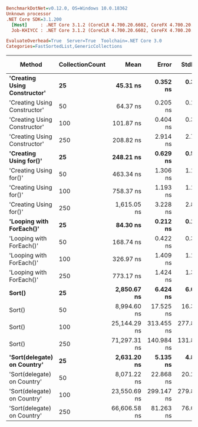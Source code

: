 ``` ini

BenchmarkDotNet=v0.12.0, OS=Windows 10.0.18362
Unknown processor
.NET Core SDK=3.1.200
  [Host]     : .NET Core 3.1.2 (CoreCLR 4.700.20.6602, CoreFX 4.700.20.6702), X64 RyuJIT
  Job-KHIYCC : .NET Core 3.1.2 (CoreCLR 4.700.20.6602, CoreFX 4.700.20.6702), X64 RyuJIT

EvaluateOverhead=True  Server=True  Toolchain=.NET Core 3.0  
Categories=FastSortedList,GenericCollections  

```
|                       Method | CollectionCount |         Mean |      Error |     StdDev |  Gen 0 |  Gen 1 | Gen 2 | Allocated |
|----------------------------- |---------------- |-------------:|-----------:|-----------:|-------:|-------:|------:|----------:|
| **&#39;Creating Using Constructor&#39;** |              **25** |     **45.31 ns** |   **0.352 ns** |   **0.312 ns** | **0.0279** |      **-** |     **-** |     **264 B** |
| &#39;Creating Using Constructor&#39; |              50 |     64.37 ns |   0.205 ns |   0.171 ns | 0.0490 |      - |     - |     464 B |
| &#39;Creating Using Constructor&#39; |             100 |    101.87 ns |   0.404 ns |   0.358 ns | 0.0917 | 0.0001 |     - |     864 B |
| &#39;Creating Using Constructor&#39; |             250 |    208.82 ns |   2.914 ns |   2.725 ns | 0.2189 | 0.0007 |     - |    2064 B |
|       **&#39;Creating Using for()&#39;** |              **25** |    **248.21 ns** |   **0.629 ns** |   **0.558 ns** | **0.0749** |      **-** |     **-** |     **704 B** |
|       &#39;Creating Using for()&#39; |              50 |    463.34 ns |   1.306 ns |   1.158 ns | 0.1321 |      - |     - |    1240 B |
|       &#39;Creating Using for()&#39; |             100 |    758.37 ns |   1.193 ns |   1.116 ns | 0.2422 |      - |     - |    2288 B |
|       &#39;Creating Using for()&#39; |             250 |  1,615.05 ns |   3.228 ns |   2.862 ns | 0.4578 |      - |     - |    4360 B |
|     **&#39;Looping with ForEach()&#39;** |              **25** |     **84.30 ns** |   **0.212 ns** |   **0.198 ns** | **0.0067** |      **-** |     **-** |      **64 B** |
|     &#39;Looping with ForEach()&#39; |              50 |    168.74 ns |   0.422 ns |   0.374 ns | 0.0067 |      - |     - |      64 B |
|     &#39;Looping with ForEach()&#39; |             100 |    326.97 ns |   1.409 ns |   1.177 ns | 0.0067 |      - |     - |      64 B |
|     &#39;Looping with ForEach()&#39; |             250 |    773.17 ns |   1.424 ns |   1.332 ns | 0.0067 |      - |     - |      64 B |
|                       **Sort()** |              **25** |  **2,850.67 ns** |   **6.424 ns** |   **6.009 ns** |      **-** |      **-** |     **-** |         **-** |
|                       Sort() |              50 |  8,994.60 ns |  17.525 ns |  16.393 ns |      - |      - |     - |         - |
|                       Sort() |             100 | 25,144.29 ns | 313.455 ns | 277.870 ns |      - |      - |     - |         - |
|                       Sort() |             250 | 71,297.31 ns | 140.984 ns | 131.876 ns |      - |      - |     - |         - |
|  **&#39;Sort(delegate) on Country&#39;** |              **25** |  **2,631.20 ns** |   **5.135 ns** |   **4.803 ns** |      **-** |      **-** |     **-** |         **-** |
|  &#39;Sort(delegate) on Country&#39; |              50 |  8,071.22 ns |  22.868 ns |  20.272 ns |      - |      - |     - |         - |
|  &#39;Sort(delegate) on Country&#39; |             100 | 23,550.69 ns | 299.147 ns | 279.822 ns |      - |      - |     - |         - |
|  &#39;Sort(delegate) on Country&#39; |             250 | 66,606.58 ns |  81.263 ns |  76.014 ns |      - |      - |     - |         - |
